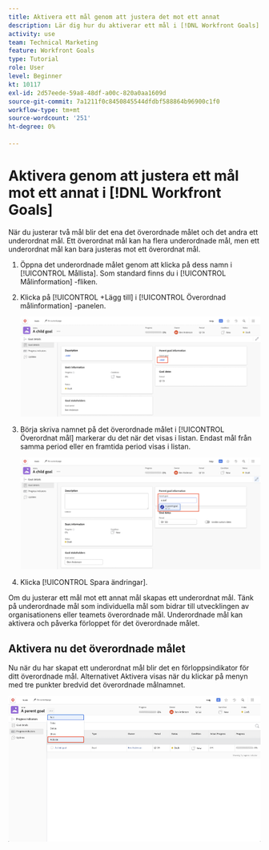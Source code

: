 ```yaml
---
title: Aktivera ett mål genom att justera det mot ett annat
description: Lär dig hur du aktiverar ett mål i [!DNL Workfront Goals] genom att anpassa den till ett annat mål.
activity: use
team: Technical Marketing
feature: Workfront Goals
type: Tutorial
role: User
level: Beginner
kt: 10117
exl-id: 2d57eede-59a8-48df-a00c-820a0aa1609d
source-git-commit: 7a1211f0c8450845544dfdbf588864b96900c1f0
workflow-type: tm+mt
source-wordcount: '251'
ht-degree: 0%

---
```


# Aktivera genom att justera ett mål mot ett annat i [!DNL Workfront Goals]

När du justerar två mål blir det ena det överordnade målet och det andra ett underordnat mål. Ett överordnat mål kan ha flera underordnade mål, men ett underordnat mål kan bara justeras mot ett överordnat mål.

1. Öppna det underordnade målet genom att klicka på dess namn i [!UICONTROL Mållista]. Som standard finns du i [!UICONTROL Målinformation] -fliken.
1. Klicka på [!UICONTROL +Lägg till] i [!UICONTROL Överordnad målinformation] -panelen.

   ![En skärmbild av [!UICONTROL Målinformation] tab](assets/06-workfront-goals-align-goals.png)

1. Börja skriva namnet på det överordnade målet i [!UICONTROL Överordnat mål] markerar du det när det visas i listan. Endast mål från samma period eller en framtida period visas i listan.

   ![En skärmbild av [!UICONTROL Målinformation] panel med [!UICONTROL Överordnad målinformation] panel](assets/07-workfront-goals-align-to.png)

1. Klicka [!UICONTROL Spara ändringar].

Om du justerar ett mål mot ett annat mål skapas ett underordnat mål. Tänk på underordnade mål som individuella mål som bidrar till utvecklingen av organisationens eller teamets överordnade mål. Underordnade mål kan aktivera och påverka förloppet för det överordnade målet.

## Aktivera nu det överordnade målet

Nu när du har skapat ett underordnat mål blir det en förloppsindikator för ditt överordnade mål. Alternativet Aktivera visas när du klickar på menyn med tre punkter bredvid det överordnade målnamnet.

![En skärmbild som visar hur du aktiverar det överordnade målet.](assets/activate-the-parent-goal.png)

